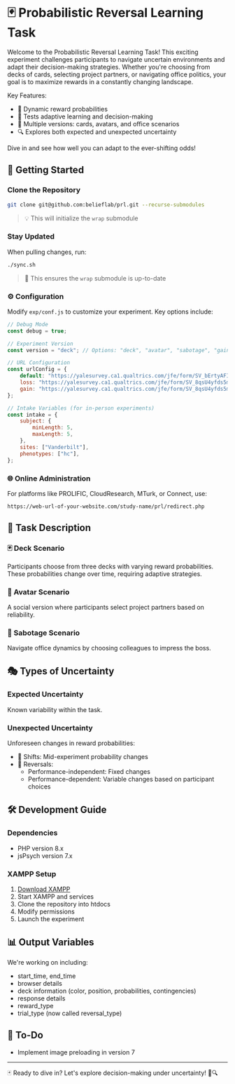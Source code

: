 # 🃏 Probabilistic Reversal Learning Task

Welcome to the Probabilistic Reversal Learning Task! This exciting experiment challenges participants to navigate uncertain environments and adapt their decision-making strategies. Whether you're choosing from decks of cards, selecting project partners, or navigating office politics, your goal is to maximize rewards in a constantly changing landscape.

Key Features:
- 🔄 Dynamic reward probabilities
- 🧠 Tests adaptive learning and decision-making
- 🌟 Multiple versions: cards, avatars, and office scenarios
- 🔍 Explores both expected and unexpected uncertainty

Dive in and see how well you can adapt to the ever-shifting odds!

## 🚀 Getting Started

### Clone the Repository

```bash
git clone git@github.com:belieflab/prl.git --recurse-submodules
```

> 💡 This will initialize the `wrap` submodule

### Stay Updated

When pulling changes, run:

```bash
./sync.sh
```

> 🔄 This ensures the `wrap` submodule is up-to-date

### ⚙️ Configuration

Modify `exp/conf.js` to customize your experiment. Key options include:

```javascript
// Debug Mode
const debug = true;

// Experiment Version
const version = "deck"; // Options: "deck", "avatar", "sabotage", "gain", "loss"

// URL Configuration
const urlConfig = {
    default: "https://yalesurvey.ca1.qualtrics.com/jfe/form/SV_bErtyAFIwnwDhWu",
    loss: "https://yalesurvey.ca1.qualtrics.com/jfe/form/SV_8qsU4yfds5mH6Pc",
    gain: "https://yalesurvey.ca1.qualtrics.com/jfe/form/SV_8qsU4yfds5mH6Pc",
};

// Intake Variables (for in-person experiments)
const intake = {
    subject: {
        minLength: 5,
        maxLength: 5,
    },
    sites: ["Vanderbilt"],
    phenotypes: ["hc"],
};
```

### 🌐 Online Administration

For platforms like PROLIFIC, CloudResearch, MTurk, or Connect, use:

```
https://web-url-of-your-website.com/study-name/prl/redirect.php
```

## 🧠 Task Description

### 🃏 Deck Scenario
Participants choose from three decks with varying reward probabilities. These probabilities change over time, requiring adaptive strategies.

### 👥 Avatar Scenario
A social version where participants select project partners based on reliability.

### 🏢 Sabotage Scenario
Navigate office dynamics by choosing colleagues to impress the boss.

## 🎭 Types of Uncertainty

### Expected Uncertainty
Known variability within the task.

### Unexpected Uncertainty
Unforeseen changes in reward probabilities:
- 🔄 Shifts: Mid-experiment probability changes
- 🔀 Reversals: 
  - Performance-independent: Fixed changes
  - Performance-dependent: Variable changes based on participant choices

## 🛠 Development Guide

### Dependencies
- PHP version 8.x
- jsPsych version 7.x

### XAMPP Setup
1. [Download XAMPP](https://www.apachefriends.org/download.html)
2. Start XAMPP and services
3. Clone the repository into htdocs
4. Modify permissions
5. Launch the experiment

## 📊 Output Variables

We're working on including:
- start_time, end_time
- browser details
- deck information (color, position, probabilities, contingencies)
- response details
- reward_type
- trial_type (now called reversal_type)

## 🚧 To-Do
- Implement image preloading in version 7

---

🃏 Ready to dive in? Let's explore decision-making under uncertainty! 🧠🔍

